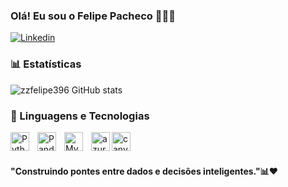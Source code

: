 ### Olá! Eu sou o Felipe Pacheco 🙋🏻‍♂️

[![Linkedin](https://img.shields.io/badge/LinkedIn-0077B5?style=for-the-badge&logo=linkedin&logoColor=white)](https://www.linkedin.com/in/felipe-pacheco-996378309/)

### 📊 Estatísticas

![zzfelipe396 GitHub stats](https://github-readme-stats.vercel.app/api?username=zzfelipe396&show_icons=true&theme=highcontrast)

### 🤖 Linguagens e Tecnologias
<img 
    align="left" 
    alt="Python" 
    title="Python"
    width="30px" 
    style="padding-right: 10px;" 
    src="https://cdn.jsdelivr.net/gh/devicons/devicon@latest/icons/python/python-original.svg" 
/>
<img 
    align="left" 
    alt="Pandas" 
    title="Pandas"
    width="30px" 
    style="padding-right: 10px;" 
  src="https://cdn.jsdelivr.net/gh/devicons/devicon@latest/icons/pandas/pandas-original.svg" 
/>
<img 
    align="left" 
    alt="Mysql" 
    title="Mysql"
    width="30px" 
    style="padding-right: 10px;"  
  src="https://cdn.jsdelivr.net/gh/devicons/devicon@latest/icons/mysql/mysql-original.svg" 
  />
  <img
    align="left" 
    alt="azure" 
    title="azure"
    width="30px"  
  src="https://cdn.jsdelivr.net/gh/devicons/devicon@latest/icons/azure/azure-original.svg" 
/>
<img 
    align="left" 
    alt="canva" 
    title="canva"
    width="30px"   
  src="https://cdn.jsdelivr.net/gh/devicons/devicon@latest/icons/canva/canva-original.svg"
/><br/>
<br/>
#### "Construindo pontes entre dados e decisões inteligentes."📊❤
